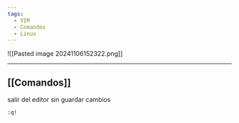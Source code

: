 ```yaml
---
tags:
  - VIM
  - Comandos
  - Linux
---
```

![[Pasted image 20241106152322.png]]

---
## [[Comandos]]

salir del editor sin guardar cambios
``` vim
:q!
```

